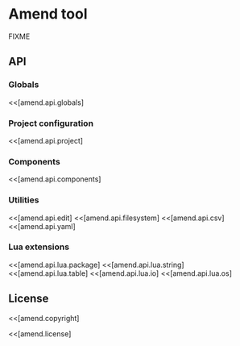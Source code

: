 # Amend tool

FIXME

## API

### Globals

<<[amend.api.globals]

### Project configuration

<<[amend.api.project]

### Components

<<[amend.api.components]

### Utilities

<<[amend.api.edit]
<<[amend.api.filesystem]
<<[amend.api.csv]
<<[amend.api.yaml]

### Lua extensions

<<[amend.api.lua.package]
<<[amend.api.lua.string]
<<[amend.api.lua.table]
<<[amend.api.lua.io]
<<[amend.api.lua.os]

## License

<<[amend.copyright]

<<[amend.license]
